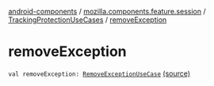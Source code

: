 [android-components](../../index.md) / [mozilla.components.feature.session](../index.md) / [TrackingProtectionUseCases](index.md) / [removeException](./remove-exception.md)

# removeException

`val removeException: `[`RemoveExceptionUseCase`](-remove-exception-use-case/index.md) [(source)](https://github.com/mozilla-mobile/android-components/blob/master/components/feature/session/src/main/java/mozilla/components/feature/session/TrackingProtectionUseCases.kt#L172)